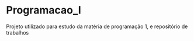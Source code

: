 # Programacao_I
Projeto utilizado para estudo da matéria de programação 1, e repositório de trabalhos
